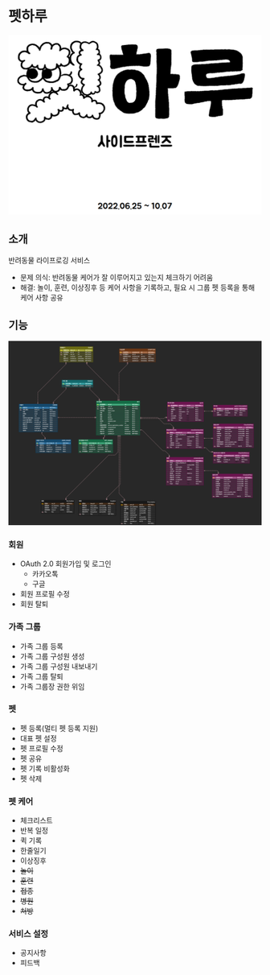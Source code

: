 # 펫하루

![service-introduction](assets/sidefriends-service.png)

## 소개
반려동물 라이프로깅 서비스
- 문제 의식: 반려동물 케어가 잘 이루어지고 있는지 체크하기 어려움
- 해결: 놀이, 훈련, 이상징후 등 케어 사항을 기록하고, 필요 시 그룹 펫 등록을 통해 케어 사항 공유


## 기능

![service-erd](assets/sidefriends-erd.png)


### 회원
* OAuth 2.0 회원가입 및 로그인
  * 카카오톡
  * 구글
* 회원 프로필 수정
* 회원 탈퇴
### 가족 그룹
* 가족 그룹 등록
* 가족 그룹 구성원 생성
* 가족 그룹 구성원 내보내기
* 가족 그룹 탈퇴
* 가족 그룹장 권한 위임
### 펫
* 펫 등록(멀티 펫 등록 지원)
* 대표 펫 설정
* 펫 프로필 수정
* 펫 공유
* 펫 기록 비활성화
* 펫 삭제
### 펫 케어
* 체크리스트
* 반복 일정
* 퀵 기록
* 한줄일기
* 이상징후
* ~~놀이~~
* ~~훈련~~
* ~~접종~~
* ~~병원~~
* ~~처방~~
### 서비스 설정
* 공지사항
* 피드백